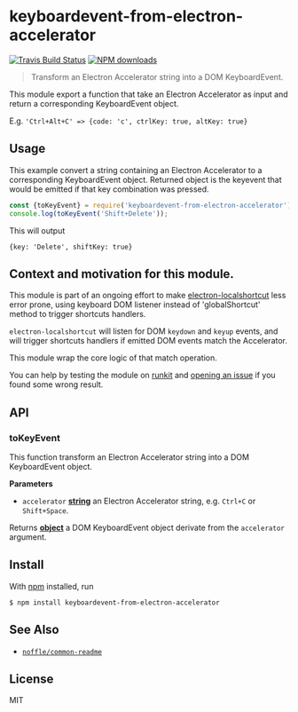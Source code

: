 # keyboardevent-from-electron-accelerator

[![Travis Build Status](https://img.shields.io/travis/parro-it/keyboardevent-from-electron-accelerator/master.svg)](http://travis-ci.org/parro-it/keyboardevent-from-electron-accelerator)
[![NPM downloads](https://img.shields.io/npm/dt/keyboardevent-from-electron-accelerator.svg)](https://npmjs.org/package/keyboardevent-from-electron-accelerator)

> Transform an Electron Accelerator string into a DOM KeyboardEvent.

This module export a function that take an Electron Accelerator as input
and return a corresponding KeyboardEvent object.

E.g. `'Ctrl+Alt+C' => {code: 'c', ctrlKey: true, altKey: true}`

## Usage

This example convert a string containing an Electron Accelerator to a corresponding KeyboardEvent object. Returned object is the keyevent that would be emitted if that key combination was pressed.

```js
const {toKeyEvent} = require('keyboardevent-from-electron-accelerator');
console.log(toKeyEvent('Shift+Delete'));
```

This will output

    {key: 'Delete', shiftKey: true}

## Context and motivation for this module.

This module is part of an ongoing effort to make [electron-localshortcut](https://github.com/parro-it/electron-localshortcut) less error prone, using keyboard DOM listener instead of 'globalShortcut' method to trigger shortcuts handlers.

`electron-localshortcut` will listen for DOM `keydown` and `keyup` events, and will
trigger shortcuts handlers if emitted DOM events match the Accelerator.

This module wrap the core logic of that match operation.

You can help by testing the module on [runkit](https://npm.runkit.com/keyboardevent-from-electron-accelerator) and [opening an issue](https://github.com/parro-it/keyboardevent-from-electron-accelerator/issues/new) if you found some wrong
result.


## API

<!-- Generated by documentation.js. Update this documentation by updating the source code. -->

### toKeyEvent

This function transform an Electron Accelerator string into
a DOM KeyboardEvent object.

**Parameters**

-   `accelerator` **[string](https://developer.mozilla.org/en-US/docs/Web/JavaScript/Reference/Global_Objects/String)** an Electron Accelerator string, e.g. `Ctrl+C` or `Shift+Space`.

Returns **[object](https://developer.mozilla.org/en-US/docs/Web/JavaScript/Reference/Global_Objects/Object)** a DOM KeyboardEvent object derivate from the `accelerator` argument.

## Install

With [npm](https://npmjs.org/) installed, run

    $ npm install keyboardevent-from-electron-accelerator

## See Also

-   [`noffle/common-readme`](https://github.com/noffle/common-readme)

## License

MIT
